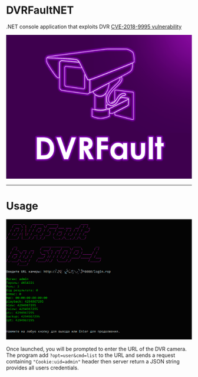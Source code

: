 # DVRFaultNET
.NET console application that exploits DVR [CVE-2018-9995 vulnerability](https://www.cve.org/CVERecord?id=CVE-2018-9995)


![DVRFault logo](imgs/DVRFaultMini.png)
____
# Usage
![DVRFault logo](imgs/screenshot.png)

Once launched, you will be prompted to enter the URL of the DVR camera. The program add `?opt=user&cmd=list` to the URL and sends a request containing `"Cookie:uid=admin"` header then server return a JSON string provides all users credentials.
